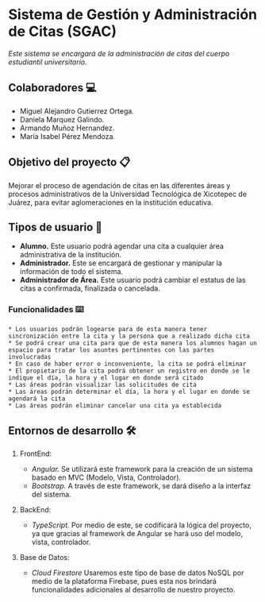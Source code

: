 # Sistema de Gestión y Administración de Citas (SGAC)
_Este sistema se encargará de la administración de citas del cuerpo estudiantil universitario._

## Colaboradores 💻
* Miguel Alejandro Gutierrez Ortega.
* Daniela Marquez Galindo.
* Armando Muñoz Hernandez.
* María Isabel Pérez Mendoza.

## Objetivo del proyecto 📋
Mejorar el proceso de agendación de citas en las diferentes áreas y procesos administrativos de la Universidad Tecnológica de Xicotepec de Juárez, para evitar aglomeraciones en la institución educativa.

## Tipos de usuario 👥
* **Alumno.** Este usuario podrá agendar una cita a cualquier área administrativa de la institución.
* **Administrador.** Este se encargará de gestionar y manipular la información de todo el sistema.
* **Administrador de Área.** Este usuario podrá cambiar el estatus de las citas a confirmada, finalizada o cancelada.

### Funcionalidades ⌨️

```
* Los usuarios podrán logearse para de esta manera tener sincronización entre la cita y la persona que a realizado dicha cita
* Se podrá crear una cita para que de esta manera los alumnos hagan un espacio para tratar los asuntes pertinentes con las partes involucradas
* En caso de haber error o inconveniente, la cita se podrá eliminar
* El propietario de la cita podrá obtener un registro en donde se le indique el día, la hora y el lugar en donde será citado
* Las áreas podrán visualizar las solicitudes de cita
* Las áreas podrán determinar el día, la hora y el lugar en donde se agendará la cita
* Las áreas podrán eliminar cancelar una cita ya establecida
```

## Entornos de desarrollo 🛠️
1. FrontEnd:
    - _Angular._ Se utilizará este framework para la creación de un sistema basado en MVC (Modelo, Vista, Controlador).
    - _Bootstrap._ A través de este framework, se dará diseño a la interfaz del sistema.

2. BackEnd:
    - _TypeScript._ Por medio de este, se codificará la lógica del proyecto, ya que gracias al framework de Angular se hará uso del modelo, vista, controlador.

3. Base de Datos:
    - _Cloud Firestore_ Usaremos este tipo de base de datos NoSQL por medio de la plataforma Firebase, pues esta nos brindará funcionalidades adicionales al desarrollo de nuestro proyecto.

